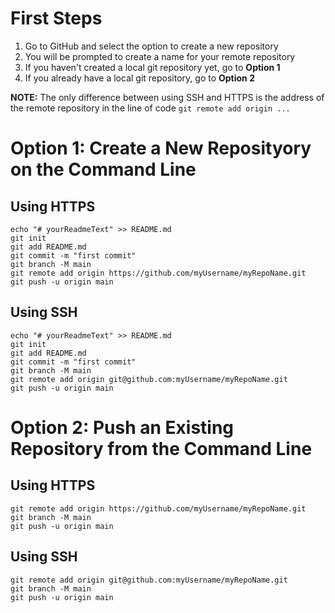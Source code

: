# First Steps
1. Go to GitHub and select the option to create a new repository
2. You will be prompted to create a name for your remote repository
3. If you haven't created a local git repository yet, go to **Option 1**
4. If you already have a local git repository, go to **Option 2**

**NOTE:** The only difference between using SSH and HTTPS is the address of the remote repository in the line of code ```git remote add origin ...```


# Option 1: Create a New Reposityory on the Command Line

## Using HTTPS
```
echo "# yourReadmeText" >> README.md
git init
git add README.md
git commit -m "first commit"
git branch -M main
git remote add origin https://github.com/myUsername/myRepoName.git
git push -u origin main
```

## Using SSH
```
echo "# yourReadmeText" >> README.md
git init
git add README.md
git commit -m "first commit"
git branch -M main
git remote add origin git@github.com:myUsername/myRepoName.git
git push -u origin main
```


# Option 2: Push an Existing Repository from the Command Line

## Using HTTPS
```
git remote add origin https://github.com/myUsername/myRepoName.git
git branch -M main
git push -u origin main
```

## Using SSH
```
git remote add origin git@github.com:myUsername/myRepoName.git
git branch -M main
git push -u origin main
```
